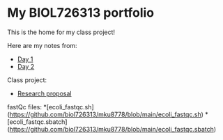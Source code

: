 # My BIOL726313 portfolio

This is the home for my class project!

Here are my notes from:
* [Day 1](https://github.com/biol726313/mku8778/edit/main/day1.md)
* [Day 2](https://github.com/biol726313/mku8778/edit/main/day2.md)

Class project: 
* [Research proposal](https://github.com/biol726313/mku8778/blob/main/class%20project.pdf)

fastQc files:
*[ecoli_fastqc.sh] (https://github.com/biol726313/mku8778/blob/main/ecoli_fastqc.sh)
*[ecoli_fastqc.sbatch] (https://github.com/biol726313/mku8778/blob/main/ecoli_fastqc.sbatch)
